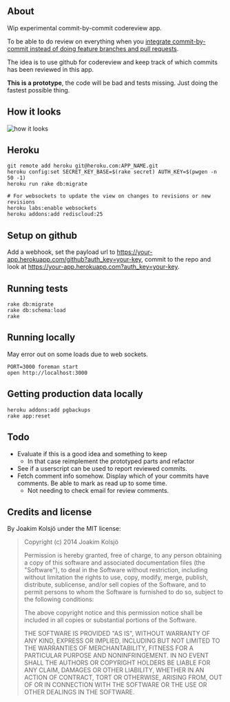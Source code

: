 ## About

Wip experimental commit-by-commit codereview app.

To be able to do review on everything when you [integrate commit-by-commit instead of doing feature branches and pull requests](http://thepugautomatic.com/2014/02/code-review/).

The idea is to use github for codereview and keep track of which commits has been reviewed in this app.

**This is a prototype**, the code will be bad and tests missing. Just doing the fastest possible thing.

## How it looks

![how it looks](http://cl.ly/image/1t2O0W0S1w0T/Screen%20Shot%202014-03-01%20at%2011.41.15%20AM.png)

## Heroku

    git remote add heroku git@heroku.com:APP_NAME.git
    heroku config:set SECRET_KEY_BASE=$(rake secret) AUTH_KEY=$(pwgen -n 50 -1)
    heroku run rake db:migrate

    # For websockets to update the view on changes to revisions or new revisions
    heroku labs:enable websockets
    heroku addons:add rediscloud:25

## Setup on github

Add a webhook, set the payload url to https://your-app.herokuapp.com/github?auth_key=your-key, commit to the repo and look at https://your-app.herokuapp.com?auth_key=your-key.

## Running tests

    rake db:migrate
    rake db:schema:load
    rake

## Running locally

May error out on some loads due to web sockets.

    PORT=3000 foreman start
    open http://localhost:3000

## Getting production data locally

    heroku addons:add pgbackups
    rake app:reset

## Todo

* Evaluate if this is a good idea and something to keep
  * In that case reimplement the prototyped parts and refactor
* See if a userscript can be used to report reviewed commits.
* Fetch comment info somehow. Display which of your commits have comments. Be able to mark as read up to some time. 
  * Not needing to check email for review comments.

## Credits and license

By Joakim Kolsjö under the MIT license:

>  Copyright (c) 2014 Joakim Kolsjö
>
>  Permission is hereby granted, free of charge, to any person obtaining a copy
>  of this software and associated documentation files (the "Software"), to deal
>  in the Software without restriction, including without limitation the rights
>  to use, copy, modify, merge, publish, distribute, sublicense, and/or sell
>  copies of the Software, and to permit persons to whom the Software is
>  furnished to do so, subject to the following conditions:
>
>  The above copyright notice and this permission notice shall be included in
>  all copies or substantial portions of the Software.
>
>  THE SOFTWARE IS PROVIDED "AS IS", WITHOUT WARRANTY OF ANY KIND, EXPRESS OR
>  IMPLIED, INCLUDING BUT NOT LIMITED TO THE WARRANTIES OF MERCHANTABILITY,
>  FITNESS FOR A PARTICULAR PURPOSE AND NONINFRINGEMENT. IN NO EVENT SHALL THE
>  AUTHORS OR COPYRIGHT HOLDERS BE LIABLE FOR ANY CLAIM, DAMAGES OR OTHER
>  LIABILITY, WHETHER IN AN ACTION OF CONTRACT, TORT OR OTHERWISE, ARISING FROM,
>  OUT OF OR IN CONNECTION WITH THE SOFTWARE OR THE USE OR OTHER DEALINGS IN
>  THE SOFTWARE.
